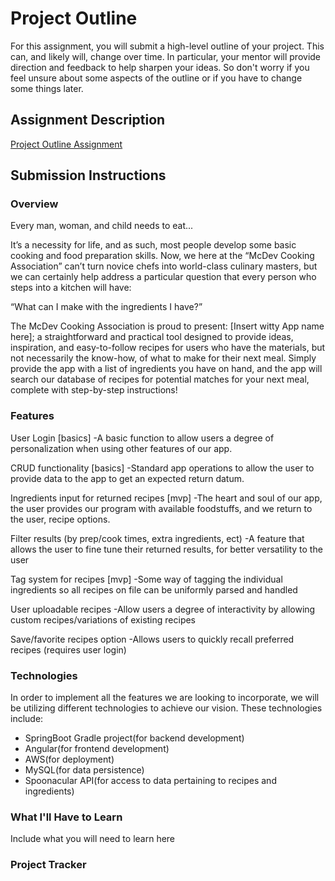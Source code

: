 # Project Outline
For this assignment, you will submit a high-level outline of your project. This can, and likely will, change over time. In particular, your mentor will provide direction and feedback to help sharpen your ideas. So don't worry if you feel unsure about some aspects of the outline or if you have to change some things later.

## Assignment Description
[Project Outline Assignment](https://education.launchcode.org/liftoff/modules/assignments/project-outline)

## Submission Instructions

### Overview
Every man, woman, and child needs to eat...

It’s a necessity for life, and as such, most people develop some basic cooking and food preparation skills. Now, we here at the “McDev Cooking Association” can’t turn novice chefs into world-class culinary masters, but we can certainly help address a particular question that every person who steps into a kitchen will have:

“What can I make with the ingredients I have?”

The McDev Cooking Association is proud to present: [Insert witty App name here]; a straightforward and practical tool designed to provide ideas, inspiration, and easy-to-follow recipes for users who have the materials, but not necessarily the know-how, of what to make for their next meal. Simply provide the app with a list of ingredients you have on hand, and the app will search our database of recipes for potential matches for your next meal, complete with step-by-step instructions!
### Features
User Login [basics] -A basic function to allow users a degree of personalization when using other features of our app.

CRUD functionality [basics] -Standard app operations to allow the user to provide data to the app to get an expected return datum.

Ingredients input for returned recipes [mvp] -The heart and soul of our app, the user provides our program with available foodstuffs, and we return to the user, recipe options.

Filter results (by prep/cook times, extra ingredients, ect) -A feature that allows the user to fine tune their returned results, for better versatility to the user

Tag system for recipes [mvp] -Some way of tagging the individual ingredients so all recipes on file can be uniformly parsed and handled

User uploadable recipes
-Allow users a degree of interactivity by allowing custom recipes/variations of existing recipes

Save/favorite recipes option -Allows users to quickly recall preferred recipes (requires user login)
### Technologies
In order to implement all the features we are looking to incorporate, we will be utilizing different technologies to achieve our vision. These technologies include:
- SpringBoot Gradle project(for backend development)
- Angular(for frontend development)
- AWS(for deployment)
- MySQL(for data persistence)
- Spoonacular API(for access to data pertaining to recipes and ingredients)
### What I'll Have to Learn
Include what you will need to learn here
### Project Tracker

